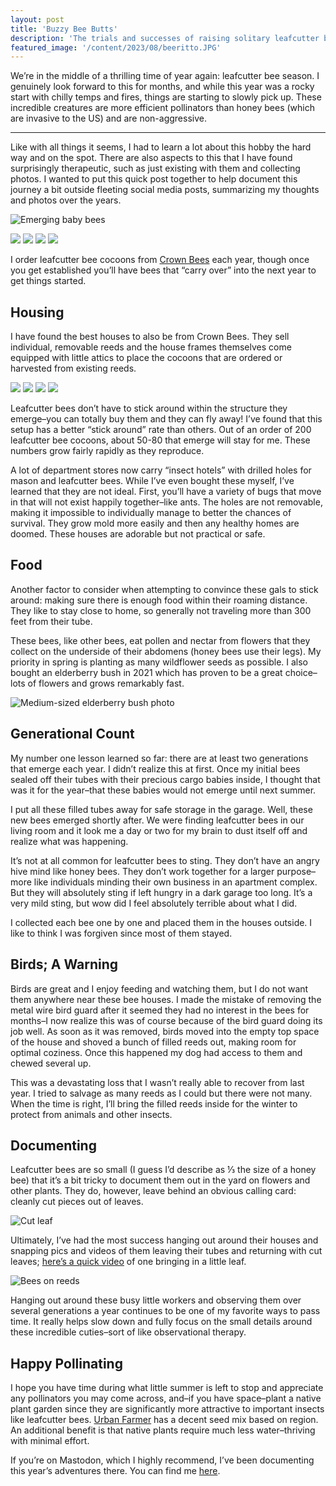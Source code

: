 ```yaml
---
layout: post
title: 'Buzzy Bee Butts'
description: 'The trials and successes of raising solitary leafcutter bees–the cutest of all bees.'
featured_image: '/content/2023/08/beeritto.JPG'
---
```

We’re in the middle of a thrilling time of year again: leafcutter bee season. I genuinely look forward to this for months, and while this year was a rocky start with chilly temps and fires, things are starting to slowly pick up. These incredible creatures are more efficient pollinators than honey bees (which are invasive to the US) and are non-aggressive. 

<hr />

Like with all things it seems, I had to learn a lot about this hobby the hard way and on the spot. There are also aspects to this that I have found surprisingly therapeutic, such as just existing with them and collecting photos. I wanted to put this quick post together to help document this journey a bit outside fleeting social media posts, summarizing my thoughts and photos over the years. 

![Emerging baby bees](/content/2023/08/beeritto.JPG)

<div class="gallery" data-columns="2">
  <img src="/content/2023/08/bbooks.jpg">
  <img src="/content/2023/08/hand.jpg">
  <img src="/content/2023/08/materials.JPG">
  <img src="/content/2023/08/shipped.jpg">
</div>

I order leafcutter bee cocoons from [Crown Bees](https://crownbees.com/) each year, though once you get established you’ll have bees that “carry over” into the next year to get things started.   

## Housing
I have found the best houses to also be from Crown Bees. They sell individual, removable reeds and the house frames themselves come equipped with little attics to place the cocoons that are ordered or harvested from existing reeds. 

<div class="gallery" data-columns="2">
  <img src="/content/2023/08/hanging.jpg">
  <img src="/content/2023/08/attic.jpg">
  <img src="/content/2023/08/roof.JPG">
  <img src="/content/2023/08/house.jpg">
</div>

Leafcutter bees don’t have to stick around within the structure they emerge–you can totally buy them and they can fly away! I’ve found that this setup has a better “stick around” rate than others. Out of an order of 200 leafcutter bee cocoons, about 50-80 that emerge will stay for me. These numbers grow fairly rapidly as they reproduce. 

A lot of department stores now carry “insect hotels” with drilled holes for mason and leafcutter bees. While I’ve even bought these myself, I’ve learned that they are not ideal. First, you’ll have a variety of bugs that move in that will not exist happily together–like ants. The holes are not removable, making it impossible to individually manage to better the chances of survival. They grow mold more easily and then any healthy homes are doomed. These houses are adorable but not practical or safe.   

## Food 
Another factor to consider when attempting to convince these gals to stick around: making sure there is enough food within their roaming distance. They like to stay close to home, so generally not traveling more than 300 feet from their tube. 

These bees, like other bees, eat pollen and nectar from flowers that they collect on the underside of their abdomens (honey bees use their legs). My priority in spring is planting as many wildflower seeds as possible. I also bought an elderberry bush in 2021 which has proven to be a great choice–lots of flowers and grows remarkably fast.  

![Medium-sized elderberry bush photo](/content/2023/08/tree.jpg)

## Generational Count
My number one lesson learned so far: <bold>there are at least two generations that emerge each year</bold>. I didn’t realize this at first. Once my initial bees sealed off their tubes with their precious cargo babies inside, I thought that was it for the year–that these babies would not emerge until next summer. 

I put all these filled tubes away for safe storage in the garage. Well, these new bees emerged shortly after. We were finding leafcutter bees in our living room and it look me a day or two for my brain to dust itself off and realize what was happening. 

It’s not at all common for leafcutter bees to sting. They don’t have an angry hive mind like honey bees. They don’t work together for a larger purpose–more like individuals minding their own business in an apartment complex. But they will absolutely sting if left hungry in a dark garage too long. It’s a very mild sting, but wow did I feel absolutely terrible about what I did.

I collected each bee one by one and placed them in the houses outside. I like to think I was forgiven since most of them stayed.

## Birds; A Warning 
Birds are great and I enjoy feeding and watching them, but I do not want them anywhere near these bee houses. I made the mistake of removing the metal wire bird guard after it seemed they had no interest in the bees for months–I now realize this was of course because of the bird guard doing its job well. As soon as it was removed, birds moved into the empty top space of the house and shoved a bunch of filled reeds out, making room for optimal coziness. Once this happened my dog had access to them and chewed several up. 

This was a devastating loss that I wasn’t really able to recover from last year. I tried to salvage as many reeds as I could but there were not many. When the time is right, I’ll bring the filled reeds inside for the winter to protect from animals and other insects.

## Documenting
Leafcutter bees are so small (I guess I’d describe as ⅓ the size of a honey bee) that it’s a bit tricky to document them out in the yard on flowers and other plants. They do, however, leave behind an obvious calling card: cleanly cut pieces out of leaves. 

![Cut leaf](/content/2023/08/leaf.jpg)

Ultimately, I’ve had the most success hanging out around their houses and snapping pics and videos of them leaving their tubes and returning with cut leaves; [here’s a quick video](https://mastodon.yupgup.com/@joni/110418650618401200) of one bringing in a little leaf. 

![Bees on reeds](/content/2023/08/reed.jpg)

Hanging out around these busy little workers and observing them over several generations a year continues to be one of my favorite ways to pass time. It really helps slow down and fully focus on the small details around these incredible cuties–sort of like observational therapy.

## Happy Pollinating 
I hope you have time during what little summer is left to stop and appreciate any pollinators you may come across, and–if you have space–plant a native plant garden since they are significantly more attractive to important insects like leafcutter bees. [Urban Farmer](https://www.ufseeds.com/) has a decent seed mix based on region. An additional benefit is that native plants require much less water–thriving with minimal effort. 

If you’re on Mastodon, which I highly recommend, I’ve been documenting this year’s adventures there. You can find me [here](https://mastodon.yupgup.com/@joni). 